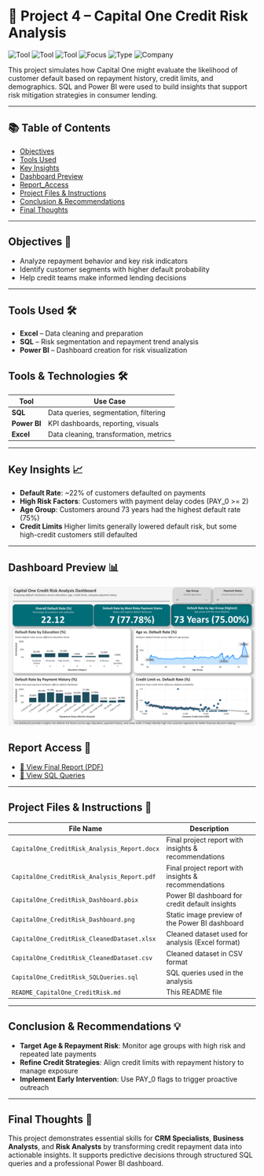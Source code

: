 # 📌 Project 4 – Capital One Credit Risk Analysis

![Tool](https://img.shields.io/badge/Tool-SQL-blue) 
![Tool](https://img.shields.io/badge/Tool-Power_BI-yellow) 
![Tool](https://img.shields.io/badge/Tool-Excel-green) 
![Focus](https://img.shields.io/badge/Focus-Risk_Analysis-red) 
![Type](https://img.shields.io/badge/Type-Simulation-lightgrey) 
![Company](https://img.shields.io/badge/Company-Capital_One-black)

This project simulates how Capital One might evaluate the likelihood of customer default based on repayment history, credit limits, and demographics. SQL and Power BI were used to build insights that support risk mitigation strategies in consumer lending.

---

## 📚 Table of Contents
- [Objectives](#objectives-)
- [Tools Used](#tools-used-)
- [Key Insights](#key-insights-)
- [Dashboard Preview](#dashboard-preview-)
- [Report_Access](#report-access-)
- [Project Files & Instructions](#project-files--instructions-)
- [Conclusion & Recommendations](#conclusion--recommendations-)
- [Final Thoughts](#final-thoughts-)

---

## Objectives 🎯
- Analyze repayment behavior and key risk indicators
- Identify customer segments with higher default probability
- Help credit teams make informed lending decisions

---

## Tools Used 🛠️
- **Excel** – Data cleaning and preparation
- **SQL** – Risk segmentation and repayment trend analysis
- **Power BI** – Dashboard creation for risk visualization

## Tools & Technologies 🛠️
| Tool        | Use Case                                      |
|-------------|-----------------------------------------------|
| **SQL**     | Data queries, segmentation, filtering         |
| **Power BI**| KPI dashboards, reporting, visuals            |
| **Excel**   | Data cleaning, transformation, metrics        |

---

## Key Insights 📈
- **Default Rate**: ~22% of customers defaulted on payments
- **High Risk Factors**: Customers with payment delay codes (PAY_0 >= 2)
- **Age Group**: Customers around 73 years had the highest default rate (75%)
- **Credit Limits** Higher limits generally lowered default risk, but some high-credit customers still defaulted

---

## Dashboard Preview 📊

![Dashboard Screenshot](./CapitalOne_CreditRisk_Dashboard.png)

## Report Access 📄
- [📄 View Final Report (PDF)](./CapitalOne_CreditRisk_Analysis_Report.pdf)
- [📄 View SQL Queries](./CapitalOne_CreditRisk_SQLQueries.sql)

---

## Project Files & Instructions 📂

| File Name                                          | Description                                                            |
|----------------------------------------------------|------------------------------------------------------------------------|
| `CapitalOne_CreditRisk_Analysis_Report.docx`       | Final project report with insights & recommendations                   |
| `CapitalOne_CreditRisk_Analysis_Report.pdf`        | Final project report with insights & recommendations                   |
| `CapitalOne_CreditRisk_Dashboard.pbix`             | Power BI dashboard for credit default insights                         |
| `CapitalOne_CreditRisk_Dashboard.png`              | Static image preview of the Power BI dashboard                         |
| `CapitalOne_CreditRisk_CleanedDataset.xlsx`        | Cleaned dataset used for analysis (Excel format)                       |
| `CapitalOne_CreditRisk_CleanedDataset.csv`         | Cleaned dataset in CSV format                                          |
| `CapitalOne_CreditRisk_SQLQueries.sql`             | SQL queries used in the analysis                                       |
| `README_CapitalOne_CreditRisk.md`                  | This README file                                                       |

---

## Conclusion & Recommendations 💡
- **Target Age & Repayment Risk**: Monitor age groups with high risk and repeated late payments
- **Refine Credit Strategies**: Align credit limits with repayment history to manage exposure
- **Implement Early Intervention**: Use PAY_0 flags to trigger proactive outreach

---

## Final Thoughts 📝
This project demonstrates essential skills for **CRM Specialists**, **Business Analysts**, and **Risk Analysts** by transforming credit repayment data into actionable insights. It supports predictive decisions through structured SQL queries and a professional Power BI dashboard.
